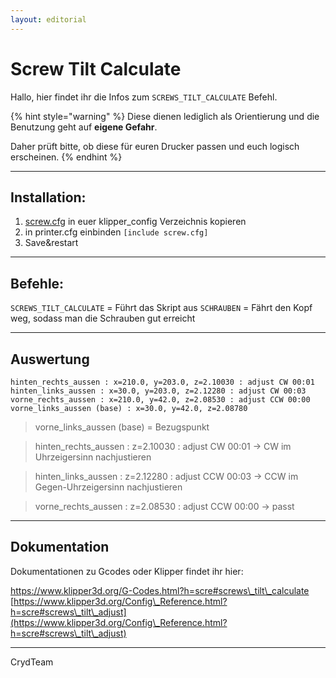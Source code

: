 ```yaml
---
layout: editorial
---
```


# Screw Tilt Calculate

Hallo, hier findet ihr die Infos zum `SCREWS_TILT_CALCULATE` Befehl.

{% hint style="warning" %}
Diese dienen lediglich als Orientierung und die Benutzung geht auf **eigene Gefahr**.

Daher prüft bitte, ob diese für euren Drucker passen und euch logisch erscheinen.
{% endhint %}

***

## Installation:

1. [screw.cfg](https://github.com/cryd-s/Vyper\_extended/blob/main/GCODES/screw\_tilt\_calculate/screw.cfg) in euer klipper\_config Verzeichnis kopieren
2. in printer.cfg einbinden `[include screw.cfg]`
3. Save\&restart

***

## Befehle:

`SCREWS_TILT_CALCULATE` = Führt das Skript aus `SCHRAUBEN` = Fährt den Kopf weg, sodass man die Schrauben gut erreicht

***

## Auswertung

```
hinten_rechts_aussen : x=210.0, y=203.0, z=2.10030 : adjust CW 00:01
hinten_links_aussen : x=30.0, y=203.0, z=2.12280 : adjust CW 00:03
vorne_rechts_aussen : x=210.0, y=42.0, z=2.08530 : adjust CCW 00:00
vorne_links_aussen (base) : x=30.0, y=42.0, z=2.08780
```

> vorne\_links\_aussen (base) = Bezugspunkt

> hinten\_rechts\_aussen : z=2.10030 : adjust CW 00:01 -> CW im Uhrzeigersinn nachjustieren

> hinten\_links\_aussen : z=2.12280 : adjust CCW 00:03 -> CCW im Gegen-Uhrzeigersinn nachjustieren

> vorne\_rechts\_aussen : z=2.08530 : adjust CCW 00:00 -> passt

***

## Dokumentation

Dokumentationen zu Gcodes oder Klipper findet ihr hier:

[https://www.klipper3d.org/G-Codes.html?h=scre#screws\_tilt\_calculate ](https://www.klipper3d.org/G-Codes.html?h=scre#screws\_tilt\_calculate)[https://www.klipper3d.org/Config\_Reference.html?h=scre#screws\_tilt\_adjust](https://www.klipper3d.org/Config\_Reference.html?h=scre#screws\_tilt\_adjust)

***

CrydTeam
